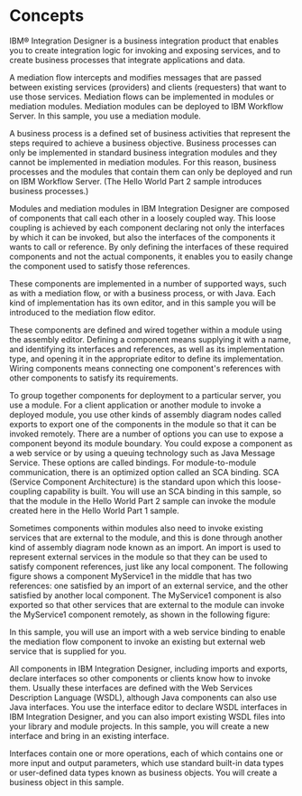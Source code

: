 <!-- image -->

# Concepts

IBM® Integration
Designer is
a business integration product that enables you to create integration
logic for invoking and exposing services, and to create business processes
that integrate applications and data.

A mediation flow intercepts and modifies messages that are passed between existing services
(providers) and clients (requesters) that want to use those services. Mediation flows can be
implemented in modules or mediation modules. Mediation modules can be deployed to IBM Workflow
Server. In this sample, you
use a mediation module.

A business process is a defined set of business activities that represent the steps required to
achieve a business objective. Business processes can only be implemented in standard business
integration modules and they cannot be implemented in mediation modules. For this reason, business
processes and the modules that contain them can only be deployed and run on IBM Workflow
Server. (The Hello World
Part 2 sample introduces business processes.)

Modules and mediation modules in IBM Integration
Designer are composed of
components that call each other in a loosely coupled way. This loose coupling is achieved by each
component declaring not only the interfaces by which it can be invoked, but also the interfaces of
the components it wants to call or reference. By only defining the interfaces of these required
components and not the actual components, it enables you to easily change the component used to
satisfy those references.

These components are implemented in a number of supported ways, such as with a mediation flow,
or with a business process, or with Java. Each kind of implementation has its own editor, and in
this sample you will be introduced to the mediation flow editor.

These components are defined and wired together within a module using the assembly editor.
Defining a component means supplying it with a name, and identifying its interfaces and references,
as well as its implementation type, and opening it in the appropriate editor to define its
implementation. Wiring components means connecting one component's references with other components
to satisfy its requirements.

To group together components for deployment to a particular server, you use a module. For a
client application or another module to invoke a deployed module, you use other kinds of assembly
diagram nodes called exports to export one of the components in the module so that it can be
invoked remotely. There are a number of options you can use to expose a component beyond its module
boundary. You could expose a component as a web service or by using a queuing technology such as
Java Message Service. These options are called bindings. For module-to-module communication, there
is an optimized option called an SCA binding. SCA (Service Component Architecture) is the standard
upon which this loose-coupling capability is built. You will use an SCA binding in this sample, so
that the module in the Hello World Part 2 sample can invoke the module created here in the Hello
World Part 1 sample.

Sometimes components within modules also need to invoke existing services that are external to
the module, and this is done through another kind of assembly diagram node known as an
import. An import is used to represent external services in the module so that they can
be used to satisfy component references, just like any local component. The following figure shows a
component MyService1 in the middle that has two references: one satisfied by an import of an
external service, and the other satisfied by another local component. The MyService1 component is
also exported so that other services that are external to the module can invoke the MyService1
component remotely, as shown in the following figure:

<!-- image -->

In this sample, you will use an import with a web service binding to enable the mediation flow
component to invoke an existing but external web service that is supplied for you.

All components in IBM Integration
Designer, including imports
and exports, declare interfaces so other components or clients know how to invoke them. Usually
these interfaces are defined with the Web Services Description Language (WSDL), although Java
components can also use Java interfaces. You use the interface editor to declare WSDL interfaces in
IBM Integration
Designer, and you can
also import existing WSDL files into your library and module projects. In this sample, you will
create a new interface and bring in an existing interface.

Interfaces contain one or more operations, each of which contains one or more input and output
parameters, which use standard built-in data types or user-defined data types known as business
objects. You will create a business object in this sample.